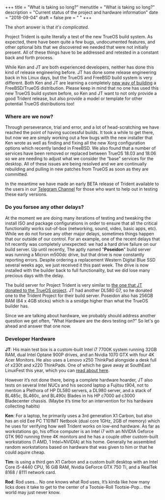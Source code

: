+++
title = "What is taking so long?"
menutitle = "What is taking so long?"
description = "Current status of the project and hardware information"
date = "2018-09-04"
draft = false
pre = "<i class='fa fa-question'></i>	"
+++

The short answer is that *it's complicated*. 

Project Trident is quite literally a test of the new TrueOS build system.  As expected, there have been quite a few bugs, undocumented features, and other optional bits that we discovered we needed that were not initially present. All of these things have to be addressed and retested in a  constant back and forth process.

While Ken and JT are both experienced developers, neither has done this kind of release engineering before.  JT has done some release engineering back in his Linux days, but the TrueOS and FreeBSD build system is very different.  Both Ken and JT are learning a completely [new way of building](https://github.com/project-trident/trident-build) a FreeBSD/TrueOS distribution. Please keep in mind that no one has used this new TrueOS build system before, so Ken and JT want to not only provide a good Trident release, but also provide a model or template for other potential TrueOS distributions too!

### Where are we now?
Through perseverance, trial and error, and a lot of head-scratching we have reached the point of having successful builds.  It took a while to get there, but now we are simply working out a few bugs with the new installer that Ken wrote as well as finding and fixing all the new Xorg configuration options which recently landed in FreeBSD. We also found that a number of services have been removed or replaced between TrueOS 18.03 and 18.06 so we are needing to adjust what we consider the “base” services for the desktop.  All of these issues are being resolved and we are continually rebuilding and pulling in new patches from TrueOS as soon as they are committed.

In the meantime we have made an early BETA release of Trident available to the users in our [Telegram Channel](https://t.me/ProjectTrident) for those who want to help out in testing these early versions.

### Do you forsee any other delays?
At the moment we are doing many iterations of testing and tweaking the install ISO and package configurations in order to ensure that all the critical functionality works out-of-box (networking, sound, video, basic apps, etc). While we do not forsee any other major delays, sometimes things happen that our outside of our control. 
For an example, one of the recent delays that hit recently was completely unexpected: we had a hard drive failure on our build server. Up until recently, The aptly named "**Poseidon**" build server was running a Micron m500dc drive, but that drive is now constantly reporting errors. Despite ordering a replacement Western Digital Blue SSD several weeks ago, we just received it this past week. The drive is now installed with the builder back to full functionality, but we did lose many precious days with the delay.

The build server for Project Trident is very similar to [the one that JT donated to the TrueOS project](https://trueos.org/blog/spring-cleaning-hardware-update-preview-upcoming-trueos-changes/). JT had another DL580 G7, so he donated one to the Trident Project for their build server. Poseidon also has 256GB RAM (64 x 4GB sticks) which is a smidge higher than what the TrueOS builder has. 

Since we are talking about hardware, we probably should address another question we get often, “What Hardware are the devs testing on?” So let's go ahead and answer that one now.

### Developer Hardware
**JT**: 
His main test box is a custom-built Intel i7 7700K system running 32GB RAM, dual Intel Optane 900P drives, and an Nvidia 1070 GTX with four 4K Acer Monitors.  He also uses a Lenovo x250 ThinkPad alongside a desk full of x230t and x220 ThinkPads.  One of which he gave away at SouthEast LinuxFest this year, which you can [read about here](https://www.ixsystems.com/blog/self-2018-recap/).

However it’s not done there, being a complete hardware hoarder, JT also tests on several Intel NUCs and his second laptop a Fujitsu t904, not to mention a Plethora of HP DL580 servers, a DL980 server, and a stack of BL485c, BL460c, and BL490c Blades in his HP c7000 ad c3000 Bladecenter chassis.
(Maybe it’s time for an intervention for his hardware collecting habits)


**Ken**: For a laptop, he primarily uses a 3rd generation X1 Carbon, but also has an old Eee PC T101MT Netbook (dual core 1GHz, 2GB of memory) which he uses for verifying how well Trident works on low-end hardware. As far as workstations go, his office computer is an Intel i7 with an NVIDIA Geforce GTK 960 running three 4K monitors and he has a couple other custom-built workstations (1 AMD, 1 Intel+NVIDIA) at his home. Generally he assembled random workstations based on hardware that was given to him or that he could aquire cheap.

**Tim**: is using a third gen X1 Carbon and a custom built desktop with an Intel Core i5-4440 CPU, 16 GiB RAM, Nvidia GeForce GTX 750 Ti, and a RealTek 8168 / 8111 network card.

**Rod**: Rod uses… No one knows what Rod uses, It’s kinda like how many licks does it take to get to the center of a Tootsie-Roll Tootsie-Pop… the world may just never know. 
